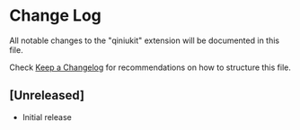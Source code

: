 # Change Log

All notable changes to the "qiniukit" extension will be documented in this file.

Check [Keep a Changelog](http://keepachangelog.com/) for recommendations on how to structure this file.

## [Unreleased]

- Initial release